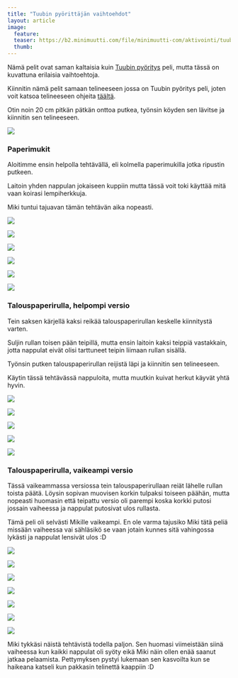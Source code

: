 ```yaml
---
title: "Tuubin pyörittäjän vaihtoehdot"
layout: article
image:
  feature:
  teaser: https://b2.minimuutti.com/file/minimuutti-com/aktivointi/tuubin-pyoritys/DS28661-245px.jpg
  thumb:
---
```


Nämä pelit ovat saman kaltaisia kuin [Tuubin pyöritys](/aktivointi/tuubin-pyoritys/) peli, mutta tässä on kuvattuna erilaisia vaihtoehtoja.

Kiinnitin nämä pelit samaan telineeseen jossa on Tuubin pyöritys peli, joten voit katsoa telineeseen ohjeita [täältä](/aktivointi/tuubin-pyoritys/).

Otin noin 20 cm pitkän pätkän onttoa putkea, työnsin köyden sen lävitse ja kiinnitin sen telineeseen.

[![](https://b2.minimuutti.com/file/minimuutti-com/aktivointi/tuubin-pyoritys/DS28516-800px.jpg)](https://dl.dropboxusercontent.com/sh/ea1wtnz7z734o12/AAAZj1L7YfF92whIwm2GMyOTa/aktivointi/tuubin-pyoritys/DS28516.jpg)

### Paperimukit

Aloitimme ensin helpolla tehtävällä, eli kolmella paperimukilla jotka ripustin putkeen.

Laitoin yhden nappulan jokaiseen kuppiin mutta tässä voit toki käyttää mitä vaan koirasi lempiherkkuja.

Miki tuntui tajuavan tämän tehtävän aika nopeasti.

[![](https://b2.minimuutti.com/file/minimuutti-com/aktivointi/tuubin-pyoritys/DS28542-800px.jpg)](https://dl.dropboxusercontent.com/sh/ea1wtnz7z734o12/AABytxn2-XDx4yZm4DoiIQCSa/aktivointi/tuubin-pyoritys/DS28542.jpg)

[![](https://b2.minimuutti.com/file/minimuutti-com/aktivointi/tuubin-pyoritys/DS28594-800px.jpg)](https://dl.dropboxusercontent.com/sh/ea1wtnz7z734o12/AACmddFtNpGSd0KC0sphN87oa/aktivointi/tuubin-pyoritys/DS28594.jpg)

[![](https://b2.minimuutti.com/file/minimuutti-com/aktivointi/tuubin-pyoritys/DS28598-800px.jpg)](https://dl.dropboxusercontent.com/sh/ea1wtnz7z734o12/AADVUstmwHbhxXMSatyeV62Va/aktivointi/tuubin-pyoritys/DS28598.jpg)

[![](https://b2.minimuutti.com/file/minimuutti-com/aktivointi/tuubin-pyoritys/DS28661-800px.jpg)](https://dl.dropboxusercontent.com/sh/ea1wtnz7z734o12/AACjnPdmLkZt3DfFsB1-xW_Qa/aktivointi/tuubin-pyoritys/DS28661.jpg)

[![](https://b2.minimuutti.com/file/minimuutti-com/aktivointi/tuubin-pyoritys/DS28698-800px.jpg)](https://dl.dropboxusercontent.com/sh/ea1wtnz7z734o12/AACiX-vaCqQGdOW44X5ccJhfa/aktivointi/tuubin-pyoritys/DS28698.jpg)

[![](https://b2.minimuutti.com/file/minimuutti-com/aktivointi/tuubin-pyoritys/DS28695-800px.jpg)](https://dl.dropboxusercontent.com/sh/ea1wtnz7z734o12/AACOQLMBQAwVIcHygSmc5OSEa/aktivointi/tuubin-pyoritys/DS28695.jpg)

### Talouspaperirulla, helpompi versio

Tein saksen kärjellä kaksi reikää talouspaperirullan keskelle kiinnitystä varten.

Suljin rullan toisen pään teipillä, mutta ensin laitoin kaksi teippiä vastakkain, jotta nappulat eivät olisi tarttuneet teipin liimaan rullan sisällä.

Työnsin putken talouspaperirullan reijistä läpi ja kiinnitin sen telineeseen.

Käytin tässä tehtävässä nappuloita, mutta muutkin kuivat herkut käyvät yhtä hyvin.

[![](https://b2.minimuutti.com/file/minimuutti-com/aktivointi/tuubin-pyoritys/DS28850-800px.jpg)](https://dl.dropboxusercontent.com/sh/ea1wtnz7z734o12/AAC6c07Bo5Xkdev4MeonXoUta/aktivointi/tuubin-pyoritys/DS28850.jpg)

[![](https://b2.minimuutti.com/file/minimuutti-com/aktivointi/tuubin-pyoritys/DS28863-800px.jpg)](https://dl.dropboxusercontent.com/sh/ea1wtnz7z734o12/AAD-0KR9O13nhPXIl5UMlEmWa/aktivointi/tuubin-pyoritys/DS28863.jpg)

[![](https://b2.minimuutti.com/file/minimuutti-com/aktivointi/tuubin-pyoritys/DS28867-800px.jpg)](https://dl.dropboxusercontent.com/sh/ea1wtnz7z734o12/AAD8GjtVz3oMTGj5MIrq0z_2a/aktivointi/tuubin-pyoritys/DS28867.jpg)

[![](https://b2.minimuutti.com/file/minimuutti-com/aktivointi/tuubin-pyoritys/DS28870-800px.jpg)](https://dl.dropboxusercontent.com/sh/ea1wtnz7z734o12/AABvmHeTzjgIP08-UfdqceTQa/aktivointi/tuubin-pyoritys/DS28870.jpg)

[![](https://b2.minimuutti.com/file/minimuutti-com/aktivointi/tuubin-pyoritys/DS28873-800px.jpg)](https://dl.dropboxusercontent.com/sh/ea1wtnz7z734o12/AAAeu58G5_KYqjw5vFt4FUO0a/aktivointi/tuubin-pyoritys/DS28873.jpg)

### Talouspaperirulla, vaikeampi versio

Tässä vaikeammassa versiossa tein talouspaperirullaan reiät lähelle rullan toista päätä. Löysin sopivan muovisen korkin tulpaksi toiseen päähän, mutta nopeasti huomasin että teipattu versio oli parempi koska korkki putosi jossain vaiheessa ja nappulat putosivat ulos rullasta.

Tämä peli oli selvästi Mikille vaikeampi. En ole varma tajusiko Miki tätä peliä missään vaiheessa vai sähläsikö se vaan jotain kunnes sitä vahingossa lykästi ja nappulat lensivät ulos :D

[![](https://b2.minimuutti.com/file/minimuutti-com/aktivointi/tuubin-pyoritys/DS28748-800px.jpg)](https://dl.dropboxusercontent.com/sh/ea1wtnz7z734o12/AADKAPROCfUXQ-sz3EgMHj5ja/aktivointi/tuubin-pyoritys/DS28748.jpg)

[![](https://b2.minimuutti.com/file/minimuutti-com/aktivointi/tuubin-pyoritys/DS28753-800px.jpg)](https://dl.dropboxusercontent.com/sh/ea1wtnz7z734o12/AAAreMcDVMOq9L9LJr8PutQYa/aktivointi/tuubin-pyoritys/DS28753.jpg)

[![](https://b2.minimuutti.com/file/minimuutti-com/aktivointi/tuubin-pyoritys/DS28758-800px.jpg)](https://dl.dropboxusercontent.com/sh/ea1wtnz7z734o12/AAB9k6E2_W6QPrm7iM6qXJbea/aktivointi/tuubin-pyoritys/DS28758.jpg)

[![](https://b2.minimuutti.com/file/minimuutti-com/aktivointi/tuubin-pyoritys/DS28775-800px.jpg)](https://dl.dropboxusercontent.com/sh/ea1wtnz7z734o12/AAAy-3nfAhzViXMBlsdNK5gEa/aktivointi/tuubin-pyoritys/DS28775.jpg)

[![](https://b2.minimuutti.com/file/minimuutti-com/aktivointi/tuubin-pyoritys/DS28812-800px.jpg)](https://dl.dropboxusercontent.com/sh/ea1wtnz7z734o12/AACJmnUE8dpnbvV-U52sukGUa/aktivointi/tuubin-pyoritys/DS28812.jpg)

[![](https://b2.minimuutti.com/file/minimuutti-com/aktivointi/tuubin-pyoritys/DS28761-800px.jpg)](https://dl.dropboxusercontent.com/sh/ea1wtnz7z734o12/AABayT80NDw2WadwC8vLljCFa/aktivointi/tuubin-pyoritys/DS28761.jpg)

[![](https://b2.minimuutti.com/file/minimuutti-com/aktivointi/tuubin-pyoritys/DS28763-800px.jpg)](https://dl.dropboxusercontent.com/sh/ea1wtnz7z734o12/AACZZao0wv6XEaVKlqZO4dwVa/aktivointi/tuubin-pyoritys/DS28763.jpg)

Miki tykkäsi näistä tehtävistä todella paljon. Sen huomasi viimeistään siinä vaiheessa kun kaikki nappulat oli syöty eikä Miki näin ollen enää saanut jatkaa pelaamista. Pettymyksen pystyi lukemaan sen kasvoilta kun se haikeana katseli kun pakkasin telinettä kaappiin :D
